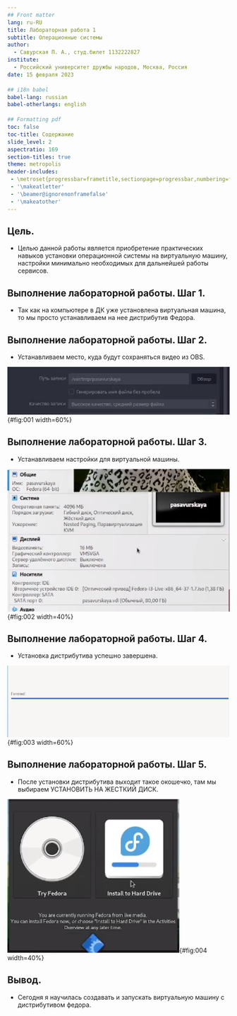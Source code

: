 ```yaml
---
## Front matter
lang: ru-RU
title: Лабораторная работа 1
subtitle: Операционные системы
author:
  - Савурская П. А., студ.билет 1132222827
institute:
  - Российский университет дружбы народов, Москва, Россия
date: 15 февраля 2023

## i18n babel
babel-lang: russian
babel-otherlangs: english

## Formatting pdf
toc: false
toc-title: Содержание
slide_level: 2
aspectratio: 169
section-titles: true
theme: metropolis
header-includes:
 - \metroset{progressbar=frametitle,sectionpage=progressbar,numbering=fraction}
 - '\makeatletter'
 - '\beamer@ignorenonframefalse'
 - '\makeatother'
---
```


## Цель.

- Целью данной работы является приобретение практических навыков установки операционной системы на виртуальную машину, настройки минимально необходимых для дальнейшей работы сервисов.

## Выполнение лабораторной работы. Шаг 1.

- Так как на компьютере в ДК уже установлена виртуальная машина, то мы просто устанавливаем на нее дистрибутив Федора.

## Выполнение лабораторной работы. Шаг 2.

- Устанавливаем место, куда будут сохраняться видео из OBS.

![путь к видео](image/1.png){#fig:001 width=60%}

## Выполнение лабораторной работы. Шаг 3.

- Устанавливаем настройки для виртуальной машины.

![настройки](image/2.png){#fig:002 width=40%}

## Выполнение лабораторной работы. Шаг 4.

- Установка дистрибутива успешно завершена.

![завершение установки](image/3.png){#fig:003 width=60%}

## Выполнение лабораторной работы. Шаг 5.

- После установки дистрибутива выходит такое окошечко, там мы выбираем УСТАНОВИТЬ НА ЖЕСТКИЙ ДИСК.

![окошко дистрибутива](image/4.png){#fig:004 width=40%}

## Вывод.

- Сегодня я научилась создавать и запускать виртуальную машину с дистрибутивом федора.



